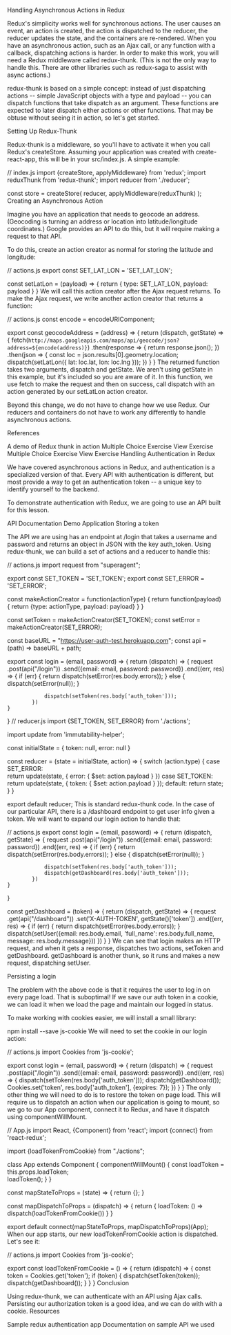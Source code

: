 Handling Asynchronous Actions in Redux  

Redux's simplicity works well for synchronous actions. The user causes an event, an action is created, the action is dispatched to the reducer, the reducer updates the state, and the containers are re-rendered. When you have an asynchronous action, such as an Ajax call, or any function with a callback, dispatching actions is harder. In order to make this work, you will need a Redux middleware called redux-thunk. (This is not the only way to handle this. There are other libraries such as redux-saga to assist with async actions.)

redux-thunk is based on a simple concept: instead of just dispatching actions -- simple JavaScript objects with a type and payload -- you can dispatch functions that take dispatch as an argument. These functions are expected to later dispatch either actions or other functions. That may be obtuse without seeing it in action, so let's get started.

Setting Up Redux-Thunk  

Redux-thunk is a middleware, so you'll have to activate it when you call Redux's createStore. Assuming your application was created with create-react-app, this will be in your src/index.js. A simple example:

// index.js
import {createStore, applyMiddleware} from 'redux';
import reduxThunk from 'redux-thunk';
import reducer from './reducer';

const store = createStore(
    reducer,
    applyMiddleware(reduxThunk)
);
Creating an Asynchronous Action  

Imagine you have an application that needs to geocode an address. (Geocoding is turning an address or location into latitude/longitude coordinates.) Google provides an API to do this, but it will require making a request to that API.

To do this, create an action creator as normal for storing the latitude and longitude:

// actions.js
export const SET_LAT_LON = 'SET_LAT_LON';

const setLatLon = (payload) => {
  return {
    type: SET_LAT_LON,
    payload: payload
  }
}
We will call this action creator after the Ajax request returns. To make the Ajax request, we write another action creator that returns a function:

// actions.js
const encode = encodeURIComponent;

export const geocodeAddress = (address) => {
  return (dispatch, getState) => {
    fetch(`http://maps.googleapis.com/maps/api/geocode/json?address=${encode(address)}`)
      .then(response => {
        return response.json();
      })
      .then(json => {
        const loc = json.results[0].geometry.location;
        dispatch(setLatLon({
          lat: loc.lat,
          lon: loc.lng
        }));
      })
  }
}
The returned function takes two arguments, dispatch and getState. We aren't using getState in this example, but it's included so you are aware of it. In this function, we use fetch to make the request and then on success, call dispatch with an action generated by our setLatLon action creator.

Beyond this change, we do not have to change how we use Redux. Our reducers and containers do not have to work any differently to handle asynchronous actions.

References  

A demo of Redux thunk in action
 Multiple Choice Exercise View Exercise
 Multiple Choice Exercise View Exercise
Handling Authentication in Redux  

We have covered asynchronous actions in Redux, and authentication is a specialized version of that. Every API with authentication is different, but most provide a way to get an authentication token -- a unique key to identify yourself to the backend.

To demonstrate authentication with Redux, we are going to use an API built for this lesson.

API Documentation
Demo Application
Storing a token  

The API we are using has an endpoint at /login that takes a username and password and returns an object in JSON with the key auth_token. Using redux-thunk, we can build a set of actions and a reducer to handle this:

// actions.js
import request from "superagent";

export const SET_TOKEN = 'SET_TOKEN';
export const SET_ERROR = 'SET_ERROR';

const makeActionCreator = function(actionType) {
    return function(payload) {
        return {type: actionType, payload: payload}
    }
}

const setToken = makeActionCreator(SET_TOKEN);
const setError = makeActionCreator(SET_ERROR);

const baseURL = "https://user-auth-test.herokuapp.com";
const api = (path) => baseURL + path;

export const login = (email, password) => {
    return (dispatch) => {
        request
            .post(api("/login"))
            .send({email: email, password: password})
            .end((err, res) => {
                if (err) {
                    return dispatch(setError(res.body.errors));
                } else {
                    dispatch(setError(null));
                }

                dispatch(setToken(res.body['auth_token']));
            })
    }
}
// reducer.js
import {SET_TOKEN, SET_ERROR} from './actions';

import update from 'immutability-helper';

const initialState = {
    token: null,
    error: null
}

const reducer = (state = initialState, action) => {
    switch (action.type) {
        case SET_ERROR:  
            return update(state, {
                error: {
                    $set: action.payload
                }
            })
        case SET_TOKEN:
            return update(state, {
                token: {
                    $set: action.payload
                }
            });
        default:
            return state;
    }
}

export default reducer;
This is standard redux-thunk code. In the case of our particular API, there is a /dashboard endpoint to get user info given a token. We will want to expand our login action to handle that:

// actions.js
export const login = (email, password) => {
    return (dispatch, getState) => {
        request
            .post(api("/login"))
            .send({email: email, password: password})
            .end((err, res) => {
                if (err) {
                    return dispatch(setError(res.body.errors));
                } else {
                    dispatch(setError(null));
                }

                dispatch(setToken(res.body['auth_token']));
                dispatch(getDashboard(res.body['auth_token']));
            })
    }
}

const getDashboard = (token) => {
    return (dispatch, getState) => {
        request
            .get(api("/dashboard"))
            .set('X-AUTH-TOKEN', getState()['token'])
            .end((err, res) => {
                if (err) {
                    return dispatch(setError(res.body.errors));
                }
                dispatch(setUser({email: res.body.email, 'full_name': res.body.full_name, message: res.body.message}))
            })
    }
}
We can see that login makes an HTTP request, and when it gets a response, dispatches two actions, setToken and getDashboard. getDashboard is another thunk, so it runs and makes a new request, dispatching setUser.

Persisting a login  

The problem with the above code is that it requires the user to log in on every page load. That is suboptimal! If we save our auth token in a cookie, we can load it when we load the page and maintain our logged in status.

To make working with cookies easier, we will install a small library:

npm install --save js-cookie
We will need to set the cookie in our login action:

// actions.js
import Cookies from 'js-cookie';

export const login = (email, password) => {
    return (dispatch) => {
        request
            .post(api("/login"))
            .send({email: email, password: password})
            .end((err, res) => {
                dispatch(setToken(res.body['auth_token']));
                dispatch(getDashboard());
                Cookies.set('token', res.body['auth_token'], {expires: 7});
            })
    }
}
The only other thing we will need to do is to restore the token on page load. This will require us to dispatch an action when our application is going to mount, so we go to our App component, connect it to Redux, and have it dispatch using componentWillMount.

// App.js
import React, {Component} from 'react';
import {connect} from 'react-redux';

import {loadTokenFromCookie} from "./actions";

class App extends Component {
    componentWillMount() {
        const loadToken = this.props.loadToken;  
        loadToken();
    }
}

const mapStateToProps = (state) => {
    return {};
}

const mapDispatchToProps = (dispatch) => {
    return {
        loadToken: () => dispatch(loadTokenFromCookie())
    }
}

export default connect(mapStateToProps, mapDispatchToProps)(App);
When our app starts, our new loadTokenFromCookie action is dispatched. Let's see it:

// actions.js
import Cookies from 'js-cookie';

export const loadTokenFromCookie = () => {
    return (dispatch) => {
        const token = Cookies.get('token');
        if (token) {
            dispatch(setToken(token));
            dispatch(getDashboard());
        }
    }
}
Conclusion  

Using redux-thunk, we can authenticate with an API using Ajax calls.
Persisting our authorization token is a good idea, and we can do with with a cookie.
Resources  

Sample redux authentication app
Documentation on sample API we used

